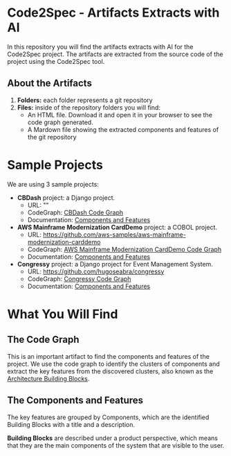 # Code2Spec - Artifacts Extracts with AI

In this repository you will find the artifacts extracts with AI for the Code2Spec project.
The artifacts are extracted from the source code of the project using the Code2Spec tool.

## About the Artifacts

1. **Folders:** each folder represents a git repository
2. **Files:** inside of the repository folders you will find:
    - An HTML file. Download it and open it in your browser to see the code graph generated.
    - A Mardown file showing the extracted components and features of the git repository

# Sample Projects

We are using 3 sample projects:

- **CBDash** project: a Django project.
  - URL: "<private>"
  - CodeGraph: [CBDash Code Graph](cbdash/cbdash_codegraph.html)
  - Documentation: [Components and Features](cbdash/cbdash_components-and-features.md)
- **AWS Mainframe Modernization CardDemo** project: a COBOL project.
  - URL: https://github.com/aws-samples/aws-mainframe-modernization-carddemo
  - CodeGraph: [AWS Mainframe Modernization CardDemo Code Graph](aws-mainframe-modernization-carddemo/aws-mainframe_cobol_codegraph.html)
  - Documentation: [Components and Features](aws-mainframe-modernization-carddemo/aws-mainframe_cobol_-components-and-features.md)
- **Congressy** project: a Django project for Event Management System.
  - URL: https://github.com/hugoseabra/congressy
  - CodeGraph: [Congressy Code Graph](congressy/congressy_codegraph.html)
  - Documentation: [Components and Features](congressy/congressy_components-and-features.md)

# What You Will Find

## The Code Graph

This is an important artifact to find the components and features of the project.
We use the code graph to identify the clusters of components and extract the key features
from the discovered clusters, also known as the [Architecture Building Blocks](https://pubs.opengroup.org/architecture/togaf8-doc/arch/chap32.html).

## The Components and Features

The key features are grouped by Components, which are the identified Building Blocks with a title and
a description.

**Building Blocks** are described under a product perspective, which means that they are the main components
of the system that are visible to the user.
